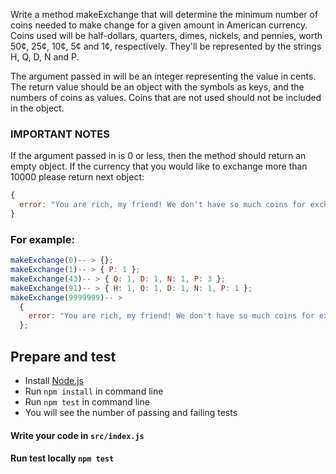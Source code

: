 Write a method makeExchange that will determine the minimum number of coins needed to make change for a given amount in American currency.
Coins used will be half-dollars, quarters, dimes, nickels, and pennies, worth 50¢, 25¢, 10¢, 5¢ and 1¢, respectively.
They'll be represented by the strings H, Q, D, N and P.

The argument passed in will be an integer representing the value in cents.
The return value should be an object with the symbols as keys, and the numbers of coins as values.
Coins that are not used should not be included in the object.

### IMPORTANT NOTES

If the argument passed in is 0 or less, then the method should return an empty object.
If the currency that you would like to exchange more than 10000 please return next object:

```javascript
{
  error: "You are rich, my friend! We don't have so much coins for exchange";
}
```

### For example:

```javascript
makeExchange(0)-- > {};
makeExchange(1)-- > { P: 1 };
makeExchange(43)-- > { Q: 1, D: 1, N: 1, P: 3 };
makeExchange(91)-- > { H: 1, Q: 1, D: 1, N: 1, P: 1 };
makeExchange(9999999)-- >
  {
    error: "You are rich, my friend! We don't have so much coins for exchange",
  };
```

## Prepare and test

- Install [Node.js](https://nodejs.org/en/)
- Run `npm install` in command line
- Run `npm test` in command line
- You will see the number of passing and failing tests

#### Write your code in `src/index.js`

#### Run test locally `npm test`
